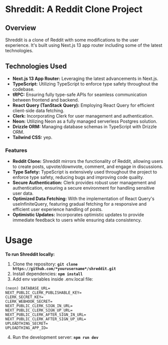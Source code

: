 # Shreddit: A Reddit Clone Project

## Overview
Shreddit is a clone of Reddit with some modifications to the user experience. It's built using Next.js 13 app router including some of the latest technologies.

## Technologies Used
* **Next.js 13 App Router:** Leveraging the latest advancements in Next.js.
* **TypeScript:** Utilizing TypeScript to enforce type safety throughout the codebase.
* **tRPC:** Ensuring fully type-safe APIs for seamless communication between frontend and backend.
* **React Query (TanStack Query):** Employing React Query for efficient client-side data fetching.
* **Clerk:** Incorporating Clerk for user management and authentication.
* **Neon:** Utilizing Neon as a fully managed serverless Postgres solution.
* **Drizzle ORM:** Managing database schemas in TypeScript with Drizzle ORM.
* **Tailwind CSS:** yep.

### Features
* **Reddit Clone:** Shreddit mirrors the functionality of Reddit, allowing users to create posts, upvote/downvote, comment, and engage in discussions.
* **Type Safety:** TypeScript is extensively used throughout the project to enforce type safety, reducing bugs and improving code quality.
* **Secure Authentication:** Clerk provides robust user management and authentication, ensuring a secure environment for handling sensitive user data.
* **Optimized Data Fetching:** With the implementation of React Query's useInfiniteQuery, featuring gradual fetching for a responsive and efficient user experience handling of posts.
* **Optimistic Updates:** Incorporates optimistic updates to provide immediate feedback to users while ensuring data consistency.

# Usage
**To run Shreddit locally:**
1. Clone the repository: **`git clone https://github.com/*yourusername*/shreddit.git`**
2. Install dependencies: **`npm install`**
3. Add env variables inside .env.local file: 
```
(neon) DATABASE_URL=
NEXT_PUBLIC_CLERK_PUBLISHABLE_KEY=
CLERK_SECRET_KEY=
CLERK_WEBHOOK_SECRET=
NEXT_PUBLIC_CLERK_SIGN_IN_URL=
NEXT_PUBLIC_CLERK_SIGN_UP_URL=
NEXT_PUBLIC_CLERK_AFTER_SIGN_IN_URL=
NEXT_PUBLIC_CLERK_AFTER_SIGN_UP_URL=
UPLOADTHING_SECRET=
UPLOADTHING_APP_ID=
```
4. Run the development server: **`npm run dev`**
